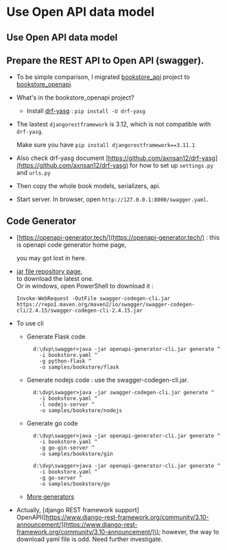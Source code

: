 # Use Open API data model

## Use Open API data model

## Prepare the REST API to Open API \(swagger\).

* To be simple comparison, I migrated [bookstore\_api](https://github.com/ccapeng/bookstore_api) project to [bookstore\_openapi](https://github.com/ccapeng/bookstore_openapi).
* What's in the bookstore\_openapi project?
  * Install [drf-yasg](https://github.com/axnsan12/drf-yasg) : `pip install -U drf-yasg`
* The lastest `djangorestframework` is 3.12, which is not compatible with `drf-yasg`.

  Make sure you have `pip install djangorestframework==3.11.1`

* Also check drf-yasg document [https://github.com/axnsan12/drf-yasg](https://github.com/axnsan12/drf-yasg) for how to set up `settings.py` and `urls.py`
* Then copy the whole book models, serializers, api.
* Start server. In browser, open `http://127.0.0.1:8000/swagger.yaml`.

## Code Generator

* [https://openapi-generator.tech/](https://openapi-generator.tech/) : this is openapi code generator home page,   

  you may got lost in here.

* [jar file repository page](https://repo1.maven.org/maven2/org/openapitools/openapi-generator-cli/),  
  to download the latest one.  
  Or in windows, open PowerShell to download it :

  `Invoke-WebRequest -OutFile swagger-codegen-cli.jar https://repo1.maven.org/maven2/io/swagger/swagger-codegen-cli/2.4.15/swagger-codegen-cli-2.4.15.jar`

* To use cli
  * Generate Flask code

    ```text
      d:\dvp\swagger>java -jar openapi-generator-cli.jar generate ^
        -i bookstore.yaml ^
        -g python-flask ^
        -o samples/bookstore/flask
    ```

  * Generate nodejs code : use the swagger-codegen-cli.jar.

    ```text
      d:\dvp\swagger>java -jar swagger-codegen-cli.jar generate ^
        -i bookstore.yaml ^
        -l nodejs-server ^
        -o samples/bookstore/nodejs
    ```

  * Generate go code

    ```text
      d:\dvp\swagger>java -jar openapi-generator-cli.jar generate ^
        -i bookstore.yaml ^
        -g go-gin-server ^
        -o samples/bookstore/gin
    ```

    ```text
      d:\dvp\swagger>java -jar openapi-generator-cli.jar generate ^
        -i bookstore.yaml ^
        -g go-server ^
        -o samples/bookstore/go
    ```

  * [More generators](https://openapi-generator.tech/docs/generators)
* Actually, \[django REST framework support\] OpenAPI\([https://www.django-rest-framework.org/community/3.10-announcement/](https://www.django-rest-framework.org/community/3.10-announcement/)\); however, the way to download yaml file is odd. Need further investigate.

